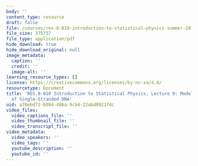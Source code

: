 ```yaml
---
body: ''
content_type: resource
draft: false
file: /courses/res-8-010-introduction-to-statistical-physics-summer-2018/mitres_8_010su17_lec9.pdf
file_size: 375737
file_type: application/pdf
hide_download: true
hide_download_original: null
image_metadata:
  caption: ''
  credit: ''
  image-alt: ''
learning_resource_types: []
license: https://creativecommons.org/licenses/by-nc-sa/4.0/
resourcetype: Document
title: 'RES.8-010 Introduction to Statistical Physics, Lecture 9: Model of Dimerization
  of Single-Stranded DNA'
uid: a76ebd72-6084-486a-9cb4-22abd0921f4c
video_files:
  video_captions_file: ''
  video_thumbnail_file: ''
  video_transcript_file: ''
video_metadata:
  video_speakers: ''
  video_tags: ''
  youtube_description: ''
  youtube_id: ''
---
```

